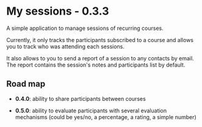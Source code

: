 # My sessions - 0.3.3

A simple application to manage sessions of recurring courses.

Currently, it only tracks the participants subscribed to a course and allows you to track who was attending each sessions.

It also allows to you to send a report of a session to any contacts by email. The report contains the session's notes and participants list by default.

## Road map

  - **0.4.0**: ability to share participants between courses

  - **0.5.0**: ability to evaluate participants with several evaluation mechanisms (could be yes/no, a percentage, a rating, a simple number)
